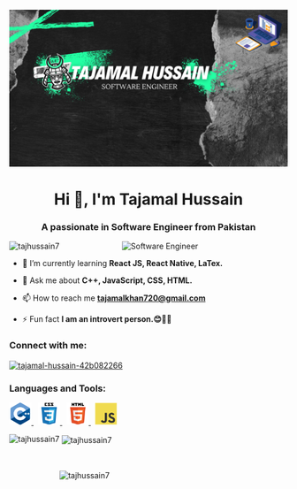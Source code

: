 ![logo](https://github.com/TajHussain7/TajHussain7/blob/main/GitHub%20banner.png)

<h1 align="center">Hi 👋, I'm Tajamal Hussain</h1>
<h3 align="center">A passionate in Software Engineer from Pakistan</h3>

<img align="right" alt="Software Engineer" width="300" src="https://media0.giphy.com/media/lP8xu5t2DLGG045H8F/giphy.gif">

<p align="left"> <img src="https://komarev.com/ghpvc/?username=tajhussain7&label=Profile%20views&color=0e75b6&style=flat" alt="tajhussain7" /> </p>

- 🌱 I’m currently learning **React JS, React Native, LaTex.**

- 💬 Ask me about **C++, JavaScript, CSS, HTML.**

- 📫 How to reach me **tajamalkhan720@gmail.com**

- ⚡ Fun fact **I am an introvert person.😊🤷‍♀️**

<h3 align="left">Connect with me:</h3>
<p align="left">
<a href="https://linkedin.com/in/tajamal-hussain-42b082266" target="blank"><img align="center" src="https://raw.githubusercontent.com/rahuldkjain/github-profile-readme-generator/master/src/images/icons/Social/linked-in-alt.svg" alt="tajamal-hussain-42b082266" height="30" width="40" /></a>
</p>

<h3 align="left">Languages and Tools:</h3>
<p align="left"> <a href="https://www.w3schools.com/cpp/" target="_blank" rel="noreferrer"> <img src="https://raw.githubusercontent.com/devicons/devicon/master/icons/cplusplus/cplusplus-original.svg" alt="cplusplus" width="40" height="40"/> </a>&nbsp
<a href="https://www.w3schools.com/css/" target="_blank" rel="noreferrer"> <img src="https://raw.githubusercontent.com/devicons/devicon/master/icons/css3/css3-original-wordmark.svg" alt="css3" width="40" height="40"/> </a>&nbsp
<a href="https://www.w3.org/html/" target="_blank" rel="noreferrer"> <img src="https://raw.githubusercontent.com/devicons/devicon/master/icons/html5/html5-original-wordmark.svg" alt="html5" width="40" height="40"/> </a>&nbsp
<a href="https://developer.mozilla.org/en-US/docs/Web/JavaScript" target="_blank" rel="noreferrer"> <img src="https://raw.githubusercontent.com/devicons/devicon/master/icons/javascript/javascript-original.svg" alt="javascript" width="40" height="40"/> </a> </p>

<p><img align="left" height="170" src="https://github-readme-stats.vercel.app/api/top-langs?username=tajhussain7&show_icons=true&locale=en&layout=compact" alt="tajhussain7" /></p>
<p>&nbsp;<img align="center" src="https://github-readme-stats.vercel.app/api?username=tajhussain7&show_icons=true&locale=en" alt="tajhussain7" /></p>&nbsp

<p><img align="center" src="https://github-readme-streak-stats.herokuapp.com/?user=tajhussain7&" alt="tajhussain7" /></p>
